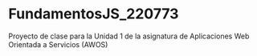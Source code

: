 # FundamentosJS_220773
Proyecto de clase para la Unidad 1 de la asignatura de Aplicaciones Web Orientada a Servicios (AWOS)
